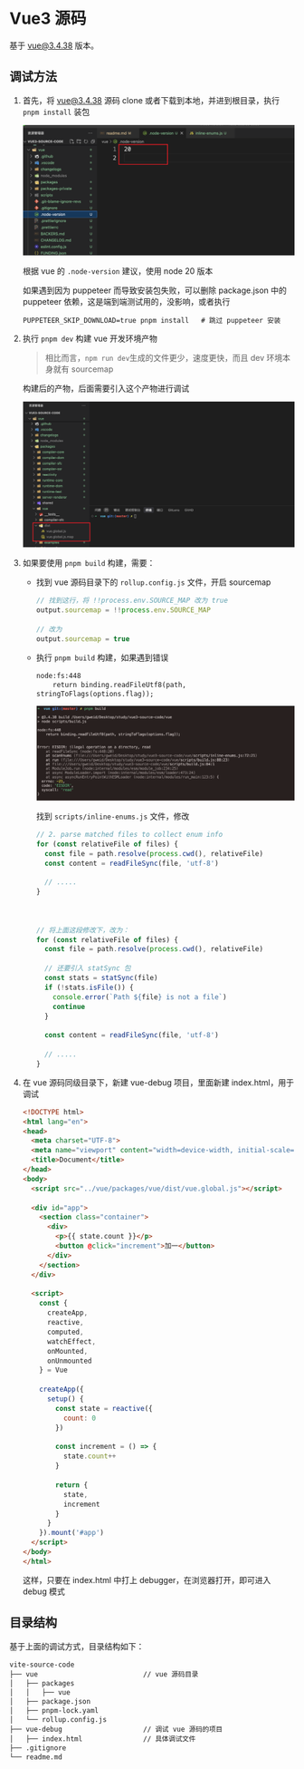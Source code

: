 # Vue3 源码

基于 vue@3.4.38 版本。



## 调试方法

1. 首先，将 [vue@3.4.38](https://github.com/vuejs/core/tree/v3.4.38) 源码 clone 或者下载到本地，并进到根目录，执行 `pnpm install` 装包

   ![](./imgs/img1.png)

   根据 vue 的 `.node-version` 建议，使用 node 20 版本

   如果遇到因为 puppeteer 而导致安装包失败，可以删除 package.json 中的 puppeteer 依赖，这是端到端测试用的，没影响，或者执行

   ```shell
   PUPPETEER_SKIP_DOWNLOAD=true pnpm install   # 跳过 puppeteer 安装
   ```

2. 执行 `pnpm dev` 构建 vue 开发环境产物

   > 相比而言，`npm run dev`生成的文件更少，速度更快，而且 dev 环境本身就有 sourcemap

   构建后的产物，后面需要引入这个产物进行调试

   ![](./imgs/img2.png)

   

3. 如果要使用 `pnpm build` 构建，需要：

   - 找到 vue 源码目录下的 `rollup.config.js` 文件，开启 sourcemap

     ```js
     // 找到这行，将 !!process.env.SOURCE_MAP 改为 true
     output.sourcemap = !!process.env.SOURCE_MAP
     
     // 改为
     output.sourcemap = true
     ```

   - 执行 `pnpm build` 构建，如果遇到错误

     ```shell
     node:fs:448
         return binding.readFileUtf8(path, stringToFlags(options.flag));
     ```

     ![](./imgs/img3.png)

     找到 `scripts/inline-enums.js` 文件，修改

     ```js
     // 2. parse matched files to collect enum info
     for (const relativeFile of files) {
       const file = path.resolve(process.cwd(), relativeFile)
       const content = readFileSync(file, 'utf-8')
     
       // .....
     }
     
     
     
     // 将上面这段修改下，改为：
     for (const relativeFile of files) {
       const file = path.resolve(process.cwd(), relativeFile)
     
       // 还要引入 statSync 包
       const stats = statSync(file)
       if (!stats.isFile()) {
         console.error(`Path ${file} is not a file`)
         continue
       }
     
       const content = readFileSync(file, 'utf-8')
     
       // .....
     }
     ```

     

4. 在 vue 源码同级目录下，新建 vue-debug 项目，里面新建 index.html，用于调试

   ```html
   <!DOCTYPE html>
   <html lang="en">
   <head>
     <meta charset="UTF-8">
     <meta name="viewport" content="width=device-width, initial-scale=1.0">
     <title>Document</title>
   </head>
   <body>
     <script src="../vue/packages/vue/dist/vue.global.js"></script>
   
     <div id="app">
       <section class="container">
         <div>
           <p>{{ state.count }}</p>
           <button @click="increment">加一</button>
         </div>
       </section>
     </div>
   
     <script>
       const {
         createApp,
         reactive,
         computed,
         watchEffect,
         onMounted,
         onUnmounted
       } = Vue
   
       createApp({
         setup() {
           const state = reactive({
             count: 0
           })
   
           const increment = () => {
             state.count++
           }
   
           return {
             state,
             increment
           }
         }
       }).mount('#app')
     </script>
   </body>
   </html>
   ```

   这样，只要在 index.html 中打上 debugger，在浏览器打开，即可进入 debug 模式



## 目录结构

基于上面的调试方式，目录结构如下：

```text
vite-source-code
├── vue                          // vue 源码目录
│   ├── packages
│   │   ├── vue
│   ├── package.json
│   ├── pnpm-lock.yaml
│   └── rollup.config.js
├── vue-debug                    // 调试 vue 源码的项目
│   ├── index.html               // 具体调试文件
├── .gitignore
└── readme.md
```



